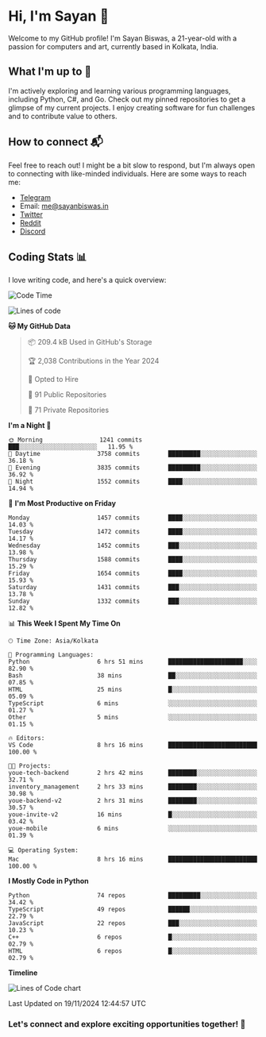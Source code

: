 # Hi, I'm Sayan 👋

Welcome to my GitHub profile! I'm Sayan Biswas, a 21-year-old with a passion for computers and art, currently based in Kolkata, India.

## What I'm up to 🚀

I'm actively exploring and learning various programming languages, including Python, C#, and Go. Check out my pinned repositories to get a glimpse of my current projects. I enjoy creating software for fun challenges and to contribute value to others.

## How to connect 📬

Feel free to reach out! I might be a bit slow to respond, but I'm always open to connecting with like-minded individuals. Here are some ways to reach me:

- [Telegram](https://t.me/dank_as_fuck)
- Email: [me@sayanbiswas.in](mailto:me@sayanbiswas.in)
- [Twitter](https://twitter.com/TheDankDel)
- [Reddit](https://www.reddit.com/user/dank_as_fuck_/)
- [Discord](https://discordapp.com/users/506536929152466945)

## Coding Stats 📊

I love writing code, and here's a quick overview:

<!--START_SECTION:waka-->
![Code Time](http://img.shields.io/badge/Code%20Time-1%2C918%20hrs%2037%20mins-blue)

![Lines of code](https://img.shields.io/badge/From%20Hello%20World%20I%27ve%20Written-6.2%20million%20lines%20of%20code-blue)

**🐱 My GitHub Data** 

> 📦 209.4 kB Used in GitHub's Storage 
 > 
> 🏆 2,038 Contributions in the Year 2024
 > 
> 💼 Opted to Hire
 > 
> 📜 91 Public Repositories 
 > 
> 🔑 71 Private Repositories 
 > 
**I'm a Night 🦉** 

```text
🌞 Morning                1241 commits        ███░░░░░░░░░░░░░░░░░░░░░░   11.95 % 
🌆 Daytime                3758 commits        █████████░░░░░░░░░░░░░░░░   36.18 % 
🌃 Evening                3835 commits        █████████░░░░░░░░░░░░░░░░   36.92 % 
🌙 Night                  1552 commits        ████░░░░░░░░░░░░░░░░░░░░░   14.94 % 
```
📅 **I'm Most Productive on Friday** 

```text
Monday                   1457 commits        ████░░░░░░░░░░░░░░░░░░░░░   14.03 % 
Tuesday                  1472 commits        ████░░░░░░░░░░░░░░░░░░░░░   14.17 % 
Wednesday                1452 commits        ███░░░░░░░░░░░░░░░░░░░░░░   13.98 % 
Thursday                 1588 commits        ████░░░░░░░░░░░░░░░░░░░░░   15.29 % 
Friday                   1654 commits        ████░░░░░░░░░░░░░░░░░░░░░   15.93 % 
Saturday                 1431 commits        ███░░░░░░░░░░░░░░░░░░░░░░   13.78 % 
Sunday                   1332 commits        ███░░░░░░░░░░░░░░░░░░░░░░   12.82 % 
```


📊 **This Week I Spent My Time On** 

```text
🕑︎ Time Zone: Asia/Kolkata

💬 Programming Languages: 
Python                   6 hrs 51 mins       █████████████████████░░░░   82.90 % 
Bash                     38 mins             ██░░░░░░░░░░░░░░░░░░░░░░░   07.85 % 
HTML                     25 mins             █░░░░░░░░░░░░░░░░░░░░░░░░   05.09 % 
TypeScript               6 mins              ░░░░░░░░░░░░░░░░░░░░░░░░░   01.27 % 
Other                    5 mins              ░░░░░░░░░░░░░░░░░░░░░░░░░   01.15 % 

🔥 Editors: 
VS Code                  8 hrs 16 mins       █████████████████████████   100.00 % 

🐱‍💻 Projects: 
youe-tech-backend        2 hrs 42 mins       ████████░░░░░░░░░░░░░░░░░   32.71 % 
inventory_management     2 hrs 33 mins       ████████░░░░░░░░░░░░░░░░░   30.98 % 
youe-backend-v2          2 hrs 31 mins       ████████░░░░░░░░░░░░░░░░░   30.57 % 
youe-invite-v2           16 mins             █░░░░░░░░░░░░░░░░░░░░░░░░   03.42 % 
youe-mobile              6 mins              ░░░░░░░░░░░░░░░░░░░░░░░░░   01.39 % 

💻 Operating System: 
Mac                      8 hrs 16 mins       █████████████████████████   100.00 % 
```

**I Mostly Code in Python** 

```text
Python                   74 repos            █████████░░░░░░░░░░░░░░░░   34.42 % 
TypeScript               49 repos            ██████░░░░░░░░░░░░░░░░░░░   22.79 % 
JavaScript               22 repos            ███░░░░░░░░░░░░░░░░░░░░░░   10.23 % 
C++                      6 repos             █░░░░░░░░░░░░░░░░░░░░░░░░   02.79 % 
HTML                     6 repos             █░░░░░░░░░░░░░░░░░░░░░░░░   02.79 % 
```



**Timeline**

![Lines of Code chart](https://raw.githubusercontent.com/Dank-del/Dank-del/main/assets/bar_graph.png)


 Last Updated on 19/11/2024 12:44:57 UTC
<!--END_SECTION:waka-->

### Let's connect and explore exciting opportunities together! 🚀
